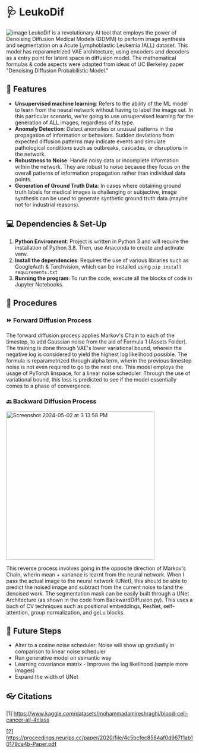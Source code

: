 # 🩺 LeukoDif
![image](https://github.com/harinik05/LeukoDif/assets/63025647/2fe5d9ec-d993-4f39-8a32-44c606febe5c)
LeukoDif is a revolutionary AI tool that employs the power of Denoising Diffusion Medical Models (DDMM) to perform image synthesis and segmentation on a Acute Lymphoblastic Leukemia (ALL) dataset. This model has reparametrized VAE architecture, using encoders and decoders as a entry point for latent space in diffusion model. The mathematical formulas & code aspects were adapted from ideas of UC Berkeley paper "Denoising Diffusion Probabilistic Model." 

## 💙 Features
-  **Unsupervised machine learning**: Refers to the ability of the ML model to learn from the neural network without having to label the image set. In this particular scenario, we're going to use unsupervised learning for the generation of ALL images, regardless of its type. 
-  **Anomaly Detection**: Detect anomalies or unusual patterns in the propagation of information or behaviors. Sudden deviations from expected diffusion patterns may indicate events and simulate pathological conditions such as outbreaks, cascades, or disruptions in the network.
-  **Robustness to Noise**: Handle noisy data or incomplete information within the network. They are robust to noise because they focus on the overall patterns of information propagation rather than individual data points.
-  **Generation of Ground Truth Data**: In cases where obtaining ground truth labels for medical images is challenging or subjective, image synthesis can be used to generate synthetic ground truth data (maybe not for industrial reasons).

## 💻 Dependencies & Set-Up
1. **Python Environment**: Project is written in Python 3 and will require the installation of Python 3.8. Then, use Anaconda to create and activate venv.
2. **Install the dependencies**: Requires the use of various libraries such as GoogleAuth & Torchvision, which can be installed using `pip install requirements.txt`
3. **Running the program**: To run the code, execute all the blocks of code in Jupyter Notebooks.

## 🤖 Procedures
### ⏩ Forward Diffusion Process
The forward diffusion process applies Markov's Chain to each of the timestep, to add Gaussian noise from the aid of Formula 1 (Assets Folder). The training is done through VAE's lower variational bound, wherein the negative log is considered to yield the highest log likelihood possible. The formula is reparametrized through alpha term, wherin the previous timestep noise is not even required to go to the next one. This model employs the usage of PyTorch linspace, for a linear noise scheduler. Through the use of variational bound, this loss is predicted to see if the model essentially comes to a phase of convergence. 

### 🔙 Backward Diffusion Process
<img height="400" alt="Screenshot 2024-05-02 at 3 13 58 PM" src="https://github.com/harinik05/LeukoDif/assets/63025647/ed78d468-a770-4104-b1b9-d9c888999f71">

This reverse process involves going in the opposite direction of Markov's Chain, wherin mean + variance is learnt from the neural network. When I pass the actual image to the neural network (UNet), this should be able to predict the noised image and subtract from the current noise to land the denoised work. The segmentation mask can be easily built through a UNet Architecture (as shown in the code from BackwardDiffusion.py). This uses a buch of CV techniques such as positional embeddings, ResNet, self-attention, group normalization, and geLu blocks. 

## 🎱 Future Steps
- Alter to a cosine noise scheduler: Noise will show up gradually in comparison to linear noise scheduler
- Run generative model on semantic way
- Learning covariance matrix - Improves the log likelihood (sample more images)
- Expand the width of UNet
   
## 👓 Citations
[1] https://www.kaggle.com/datasets/mohammadamireshraghi/blood-cell-cancer-all-4class

[2] https://proceedings.neurips.cc/paper/2020/file/4c5bcfec8584af0d967f1ab10179ca4b-Paper.pdf

